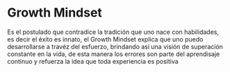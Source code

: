 # Growth Mindset
Es el postulado que contradice la tradición que uno nace con habilidades, es decir el éxito es innato, 
el Growth Mindset explica que uno puedo desarrollarse a travéz del esfuerzo, brindando así una visión de superación constante en la vida,
de esta manera los errores son parte del aprendisaje continuo y refuerza la idea que toda experiencia es positiva
